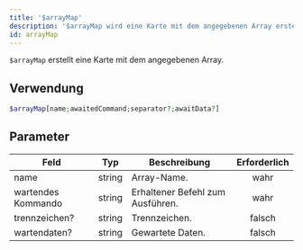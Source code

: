 ```yaml
---
title: '$arrayMap'
description: '$arrayMap wird eine Karte mit dem angegebenen Array erstellen.'
id: arrayMap
---
```


`$arrayMap` erstellt eine Karte mit dem angegebenen Array.

## Verwendung

```php
$arrayMap[name;awaitedCommand;separator?;awaitData?]
```

## Parameter

| Feld               | Typ    | Beschreibung                     | Erforderlich |
| ------------------ | ------ | -------------------------------- |:------------:|
| name               | string | Array-Name.                      |     wahr     |
| wartendes Kommando | string | Erhaltener Befehl zum Ausführen. |     wahr     |
| trennzeichen?      | string | Trennzeichen.                    |    falsch    |
| wartendaten?       | string | Gewartete Daten.                 |    falsch    |